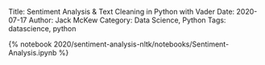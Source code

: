 Title: Sentiment Analysis & Text Cleaning in Python with Vader
Date: 2020-07-17
Author: Jack McKew
Category: Data Science, Python
Tags: datascience, python

{% notebook 2020/sentiment-analysis-nltk/notebooks/Sentiment-Analysis.ipynb %}
